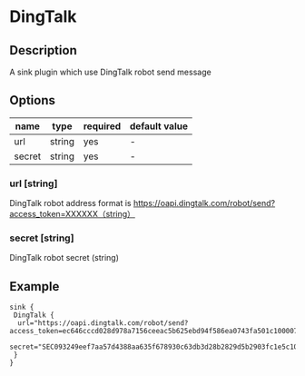 # DingTalk

## Description

A sink plugin which use DingTalk robot send message

## Options

| name                         | type        | required | default value |
|------------------------------| ----------  | -------- | ------------- |
| url                            | string      | yes      | -             |
| secret             | string      | yes       | -             |

### url [string]

DingTalk robot address format is https://oapi.dingtalk.com/robot/send?access_token=XXXXXX（string）

### secret [string]

DingTalk robot secret (string)

## Example

```hocon
sink {
 DingTalk {
  url="https://oapi.dingtalk.com/robot/send?access_token=ec646cccd028d978a7156ceeac5b625ebd94f586ea0743fa501c100007890"
  secret="SEC093249eef7aa57d4388aa635f678930c63db3d28b2829d5b2903fc1e5c10000"
 }
}
```

